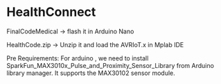 # HealthConnect

FinalCodeMedical -> flash it in Arduino Nano

HealthCode.zip -> Unzip it and load the AVRIoT.x in Mplab IDE

Pre Requirements:
For arduino  , we need to install SparkFun_MAX3010x_Pulse_and_Proximity_Sensor_Library from Arduino library manager. It supports the MAX30102 sensor module.


